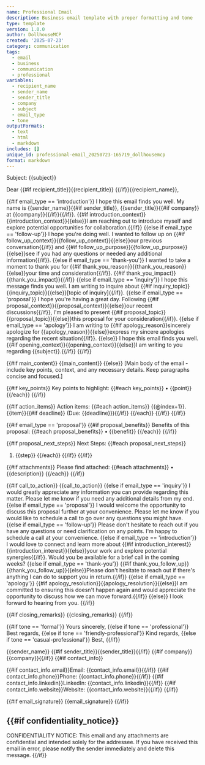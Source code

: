 ```yaml
---
name: Professional Email
description: Business email template with proper formatting and tone
type: template
version: 1.0.0
author: DollhouseMCP
created: '2025-07-23'
category: communication
tags:
  - email
  - business
  - communication
  - professional
variables:
  - recipient_name
  - sender_name
  - sender_title
  - company
  - subject
  - email_type
  - tone
outputFormats:
  - text
  - html
  - markdown
includes: []
unique_id: professional-email_20250723-165719_dollhousemcp
format: markdown
---
```


Subject: {{subject}}

Dear {{#if recipient_title}}{{recipient_title}} {{/if}}{{recipient_name}},

{{#if email_type == 'introduction'}}
I hope this email finds you well. My name is {{sender_name}}{{#if sender_title}}, {{sender_title}}{{#if company}} at {{company}}{{/if}}{{/if}}. {{#if introduction_context}}{{introduction_context}}{{else}}I am reaching out to introduce myself and explore potential opportunities for collaboration.{{/if}}
{{else if email_type == 'follow-up'}}
I hope you're doing well. I wanted to follow up on {{#if follow_up_context}}{{follow_up_context}}{{else}}our previous conversation{{/if}} and {{#if follow_up_purpose}}{{follow_up_purpose}}{{else}}see if you had any questions or needed any additional information{{/if}}.
{{else if email_type == 'thank-you'}}
I wanted to take a moment to thank you for {{#if thank_you_reason}}{{thank_you_reason}}{{else}}your time and consideration{{/if}}. {{#if thank_you_impact}}{{thank_you_impact}}{{/if}}
{{else if email_type == 'inquiry'}}
I hope this message finds you well. I am writing to inquire about {{#if inquiry_topic}}{{inquiry_topic}}{{else}}[topic of inquiry]{{/if}}.
{{else if email_type == 'proposal'}}
I hope you're having a great day. Following {{#if proposal_context}}{{proposal_context}}{{else}}our recent discussions{{/if}}, I'm pleased to present {{#if proposal_topic}}{{proposal_topic}}{{else}}this proposal for your consideration{{/if}}.
{{else if email_type == 'apology'}}
I am writing to {{#if apology_reason}}sincerely apologize for {{apology_reason}}{{else}}express my sincere apologies regarding the recent situation{{/if}}.
{{else}}
I hope this email finds you well. {{#if opening_context}}{{opening_context}}{{else}}I am writing to you regarding {{subject}}.{{/if}}
{{/if}}

{{#if main_content}}
{{main_content}}
{{else}}
[Main body of the email - include key points, context, and any necessary details. Keep paragraphs concise and focused.]

{{#if key_points}}
Key points to highlight:
{{#each key_points}}
• {{point}}
{{/each}}
{{/if}}

{{#if action_items}}
Action items:
{{#each action_items}}
{{@index+1}}. {{item}}{{#if deadline}} (Due: {{deadline}}){{/if}}
{{/each}}
{{/if}}
{{/if}}

{{#if email_type == 'proposal'}}
{{#if proposal_benefits}}
Benefits of this proposal:
{{#each proposal_benefits}}
• {{benefit}}
{{/each}}
{{/if}}

{{#if proposal_next_steps}}
Next Steps:
{{#each proposal_next_steps}}
1. {{step}}
{{/each}}
{{/if}}
{{/if}}

{{#if attachments}}
Please find attached:
{{#each attachments}}
• {{description}}
{{/each}}
{{/if}}

{{#if call_to_action}}
{{call_to_action}}
{{else if email_type == 'inquiry'}}
I would greatly appreciate any information you can provide regarding this matter. Please let me know if you need any additional details from my end.
{{else if email_type == 'proposal'}}
I would welcome the opportunity to discuss this proposal further at your convenience. Please let me know if you would like to schedule a call to go over any questions you might have.
{{else if email_type == 'follow-up'}}
Please don't hesitate to reach out if you have any questions or need clarification on any points. I'm happy to schedule a call at your convenience.
{{else if email_type == 'introduction'}}
I would love to connect and learn more about {{#if introduction_interest}}{{introduction_interest}}{{else}}your work and explore potential synergies{{/if}}. Would you be available for a brief call in the coming weeks?
{{else if email_type == 'thank-you'}}
{{#if thank_you_follow_up}}{{thank_you_follow_up}}{{else}}Please don't hesitate to reach out if there's anything I can do to support you in return.{{/if}}
{{else if email_type == 'apology'}}
{{#if apology_resolution}}{{apology_resolution}}{{else}}I am committed to ensuring this doesn't happen again and would appreciate the opportunity to discuss how we can move forward.{{/if}}
{{else}}
I look forward to hearing from you.
{{/if}}

{{#if closing_remarks}}
{{closing_remarks}}
{{/if}}

{{#if tone == 'formal'}}
Yours sincerely,
{{else if tone == 'professional'}}
Best regards,
{{else if tone == 'friendly-professional'}}
Kind regards,
{{else if tone == 'casual-professional'}}
Best,
{{/if}}

{{sender_name}}
{{#if sender_title}}{{sender_title}}{{/if}}
{{#if company}}{{company}}{{/if}}
{{#if contact_info}}

{{#if contact_info.email}}Email: {{contact_info.email}}{{/if}}
{{#if contact_info.phone}}Phone: {{contact_info.phone}}{{/if}}
{{#if contact_info.linkedin}}LinkedIn: {{contact_info.linkedin}}{{/if}}
{{#if contact_info.website}}Website: {{contact_info.website}}{{/if}}
{{/if}}

{{#if email_signature}}
{{email_signature}}
{{/if}}

{{#if confidentiality_notice}}
---
CONFIDENTIALITY NOTICE: This email and any attachments are confidential and intended solely for the addressee. If you have received this email in error, please notify the sender immediately and delete this message.
{{/if}}
